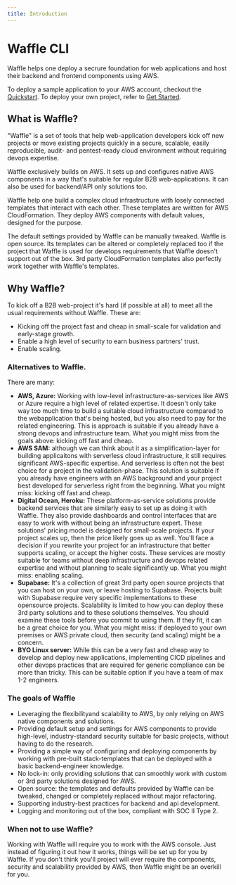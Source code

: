 ```yaml
---
title: Introduction
---
```


# Waffle CLI

Waffle helps one deploy a secrure foundation for web applications and host their backend and frontend components using AWS.

To deploy a sample application to your AWS account, checkout the [Quickstart](quickstart). To deploy your own project, refer to [Get Started](get_started/index).

## What is Waffle?

"Waffle" is a set of tools that help web-application developers kick off new projects or move existing projects quickly in a secure, scalable, easily reproducible, audit- and pentest-ready cloud environment without requiring devops expertise.

Waffle exclusively builds on AWS. It sets up and configures native AWS components in a way that's suitable for regular B2B web-applications. It can also be used for backend/API only solutions too.

Waffle help one build a complex cloud infrastructure with losely connected templates that interact with each other. These templates are written for AWS CloudFormation. They deploy AWS components with default values, designed for the purpose.

The default settings provided by Waffle can be manually tweaked.  Waffle is open source. Its templates can be altered or completely replaced too if the project that Waffle is used for develops requirements that Waffle doesn't support out of the box. 3rd party CloudFormation templates also perfectly work together with Waffle's templates. 

## Why Waffle?

To kick off a B2B web-project it's hard (if possible at all) to meet all the usual requirements without Waffle. These are:

- Kicking off the project fast and cheap in small-scale for validation and early-stage growth.
- Enable a high level of security to earn business partners' trust.
- Enable scaling.

### Alternatives to Waffle.

There are many:

- **AWS, Azure:** Working with low-level infrastructure-as-services like AWS or Azure require a high level of related expertise. It doesn't only take way too much time to build a suitable cloud infrastructure compared to the webapplication that's being hosted, but you also need to pay for the related engineering. This is approach is suitable if you already have a strong devops and infrastructure team. What you might miss from the goals above: kicking off fast and cheap.
- **AWS SAM:** although we can think about it as a simplification-layer for building applicaitons with serverless cloud infrastructure, it still requires significant AWS-specific expertise. And serverless is often not the best choice for a project in the validation-phase. This solution is suitable if you already have engineers with an AWS background and your project best developed for serverless right from the beginning. What you might miss: kicking off fast and cheap.
- **Digital Ocean, Heroku:** These platform-as-service solutions provide backend services that are similarly easy to set up as doing it with Waffle. They also provide dashboards and control interfaces that are easy to work with without being an infrastructure expert. These solutions' pricing model is designed for small-scale projects. If your project scales up, then the price likely goes up as well. You'll face a decision if you rewrite your project for an infrastructure that better supports scaling, or accept the higher costs. These services are mostly suitable for teams without deep infrastructure and devops related expertise and without planning to scale significantly up. What you might miss: enabling scaling.
- **Supabase:** It's a collection of great 3rd party open source projects that you can host on your own, or leave hosting to Supabase. Projects built with Supabase require very specific implementations to these opensource projects. Scalability is limited to how you can deploy these 3rd party solutions and to these solutions themselves. You should examine these tools before you commit to using them. If they fit, it can be a great choice for you. What you might miss: if deployed to your own premises or AWS private cloud, then security (and scaling) might be a concern.
- **BYO Linux server:** While this can be a very fast and cheap way to develop and deploy new applications, implementing CICD pipelines and other devops practices that are required for generic compliance can be more than tricky. This can be suitable option if you have a team of max 1-2 engineers.

### The goals of Waffle

- Leveraging the flexibilityand scalability to AWS, by only relying on AWS native components and solutions.
- Providing default setup and settings for AWS components to provide high-level, industry-standard security suitable for basic projects, without having to do the research.
- Providing a simple way of configuring and deploying components by working with pre-built stack-templates that can be deployed with a basic backend-engineer knowledge.
- No lock-in: only providing solutions that can smoothly work with custom or 3rd party solutions designed for AWS.
- Open source: the templates and defaults provided by Waffle can be tweaked, changed or completely replaced without major refactoring.
- Supporting industry-best practices for backend and api development.
- Logging and monitoring out of the box, compliant with SOC II Type 2.

### When not to use Waffle?

Working with Waffle will require you to work with the AWS console. Just instead of figuring it out how it works, things will be set up for you by Waffle. If you don't think you'll project will ever require the components, security and scalability provided by AWS, then Waffle might be an overkill for you.
